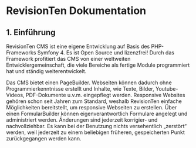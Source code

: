 ﻿
# RevisionTen Dokumentation
## 1. Einführung
RevisionTen CMS ist eine eigene Entwicklung auf Basis des PHP-Frameworks Symfony 4. Es ist Open Source und lizenzfrei! Durch das Framework profitiert das CMS von einer weltweiten Entwicklergemeinschaft, die viele Bereiche als fertige Module programmiert hat und ständig weiterentwickelt.

Das CMS bietet einen PageBuilder. Webseiten können dadurch ohne Programmierkenntnisse erstellt und Inhalte, wie Texte, Bilder, Youtube-Videos, PDF-Dokumente u.v.m. eingepflegt werden. Responsive Websites gehören schon seit Jahren zum Standard, weshalb RevisionTen einfache Möglichkeiten bereitstellt, um responsive Webseiten zu erstellen. Über einen FormularBuilder können eigenverantwortlich Formulare angelegt und administriert werden.
Änderungen sind jederzeit korrigier- und nachvollziehbar. Es kann bei der Benutzung nichts versehentlich „zerstört“ werden, weil jederzeit zu einem beliebigen früheren, gespeicherten Punkt zurückgegangen werden kann.



